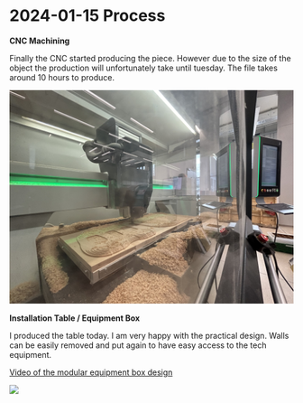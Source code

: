 # 2024-01-15 Process



**CNC Machining**

Finally the CNC started producing the piece. However due to the size of the object the production will unfortunately take until tuesday. The file takes around 10 hours to produce. 

![](_media/18d0f679bb8.jpeg)



**Installation Table / Equipment Box**

I produced the table today. I am very happy with the practical design. Walls can be easily removed and put again to have easy access to the tech equipment. 

[Video of the modular equipment box design](IMG_0768.mov)



![](_media/18d0f659421.png)





